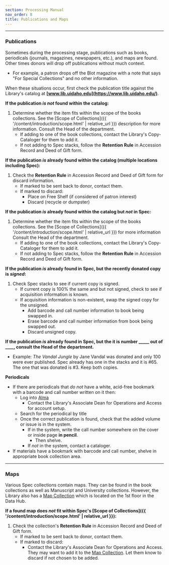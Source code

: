 ```yaml
---
section: Processing Manual
nav_order: 8
title: Publications and Maps
---
```

---
### Publications

Sometimes during the processing stage, publications such as books, periodicals (journals, magazines, newspapers, etc.), and maps are found. Other times donors will drop off publications without much context. 
- For example, a patron drops off the Blot magazine with a note that says "For Special Collections" and no other information.

When these situations occur, first check the publication title against the Library's catalog at **[www.lib.uidaho.edu](https://www.lib.uidaho.edu/)**. 

**If the publication *is not* found within the catalog:**
1. Determine whether the item fits within the scope of the books collections. See the [Scope of Collections]({{ '/content/introduction/scope.html' | relative_url }}) description for more information. Consult the Head of the department.
    - If adding to one of the book collections, contact the Library's Copy-Cataloger for them to add it.
    - If not adding to Spec stacks, follow the **Retention Rule** in Accession Record and Deed of Gift form.

**If the publication *is* already found within the catalog (multiple locations including Spec):**
1. Check the **Retention Rule** in Accession Record and Deed of Gift form for discard information.
    - If marked to be sent back to donor, contact them.
    - If marked to discard:
        - Place on Free Shelf (if considered of patron interest)
        - Discard (recycle or dumpster)

**If the publication *is* already found within the catalog but *not* in Spec:**
1. Determine whether the item fits within the scope of the books collections. See the [Scope of Collections]({{ '/content/introduction/scope.html' | relative_url }}) for more information Consult the Head of the department.
    - If adding to one of the book collections, contact the Library's Copy-Cataloger for them to add it.
    - If not adding to Spec stacks, follow the **Retention Rule** in Accession Record and Deed of Gift form.

**If the publication *is* already found in Spec, but the recently donated copy is *signed*:**
1. Check Spec stacks to see if current copy is signed. 
    - If current copy is 100% the same and but not signed, check to see if acquisition information is known.
    - If acquisition information is non-existent, swap the signed copy for the unsigned.
        - Add barcode and call number information to book being swapped in.
        - Erase barcode and call number information from book being swapped out.
        - Discard unsigned copy.

**If the publication *is* already found in Spec, but the it is number _____ out of ____, consult the Head of the department.**
 - Example: *The Vandal Jungle* by Jane Vandal was donated and only 100 were ever published. Spec already has one in the stacks and it is #65. The one that was donated is #3. Keep both copies.

**Periodicals**
- If there are periodicals that *do not* have a white, acid-free bookmark with a barcode and call number written on it then:
    - Log into [Alma](https://alliance-uidaho.alma.exlibrisgroup.com/ng/)
        - Contact the Library's Associate Dean for Operations and Access for account setup.
    - Search for the periodical by title
    - Once the correct publication is found, check that the added volume or issue is in the system.
        - If in the system, write the call number somewhere on the cover or inside page **in pencil**.
            - Then shelve.
        - If *not* in the system, contact a cataloger.
- If materials have a bookmark with barcode and call number, shelve in appropriate book collection area.

---
### Maps

Various Spec collections contain maps. They can be found in the book collections as well as Manuscript and University collections. However, the Library also has a [Map Collection](https://www.lib.uidaho.edu/find/maps/) which is located on the 1st floor in the Data Hub. 

**If a found map does *not* fit within Spec's [Scope of Collections]({{ '/content/introduction/scope.html' | relative_url }}):**
1. Check the collection's **Retention Rule** in Accession Record and Deed of Gift form.
    - If marked to be sent back to donor, contact them.
    - If marked to discard:
        - Contact the Library's Associate Dean for Operations and Access. They may want to add it to the [Map Collection](https://www.lib.uidaho.edu/find/maps/). Let them know to discard if not chosen to be added.